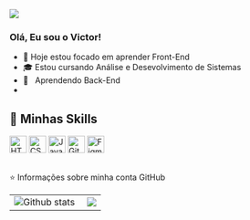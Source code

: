 ![](https://komarev.com/ghpvc/?username=victorfdev&color=908bed)

### Olá, Eu sou o Victor!
- 🔭 Hoje estou focado em aprender Front-End
- 🎓 Estou cursando Análise e Desevolvimento de Sistemas
- 🌱 &nbsp; Aprendendo Back-End
- 
## 🚀 Minhas Skills

<div>
     <img height="30" weigth="30" src="https://cdn.jsdelivr.net/gh/devicons/devicon/icons/html5/html5-original.svg" alt="HTML5"/>
     <img height="30" weigth="30" src="https://cdn.jsdelivr.net/gh/devicons/devicon/icons/css3/css3-original.svg" alt="CSS3"/>
     <img height="30" weigth="30" src="https://cdn.jsdelivr.net/gh/devicons/devicon/icons/javascript/javascript-original.svg" alt="Javascript"/>
     <img height="30" weigth="30" src="https://cdn.jsdelivr.net/gh/devicons/devicon/icons/git/git-original.svg" alt="Git"/>
     <img height="30" weigth="30" src="https://cdn.jsdelivr.net/gh/devicons/devicon/icons/figma/figma-original.svg" alt="Figma"/>
</div>

##
 
 ⭐ Informações sobre minha conta GitHub

<table>
  <tr>
      <td>
      <img align="left" src="https://github-readme-stats.vercel.app/api/top-langs/?username=victorfdev&theme=dark&hide_border=false&include_all_commits=true&count_private=true&layout=compact" alt="Github stats" />
  </td>
    <td>
      <img align='right' src="https://github-readme-stats.vercel.app/api?username=victorfdev&show_icons=true&title_color=783c00&text_color=af552e&icon_color=783c00&bg_color=f8efd4&cache_seconds=2300">
      </td>
  </tr>
</table><br/>
